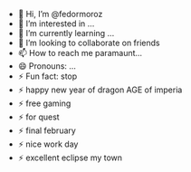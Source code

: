 - 👋 Hi, I’m @fedormoroz
- 👀 I’m interested in ...
- 🌱 I’m currently learning ...
- 💞️ I’m looking to collaborate on friends
- 📫 How to reach me paramaunt...
- 😄 Pronouns: ...
- ⚡ Fun fact: stop
- ⚡ happy new year of dragon AGE of imperia
- ⚡ free gaming
- ⚡ for quest
- ⚡ final february
- ⚡ nice work day
- ⚡ excellent eclipse my town
